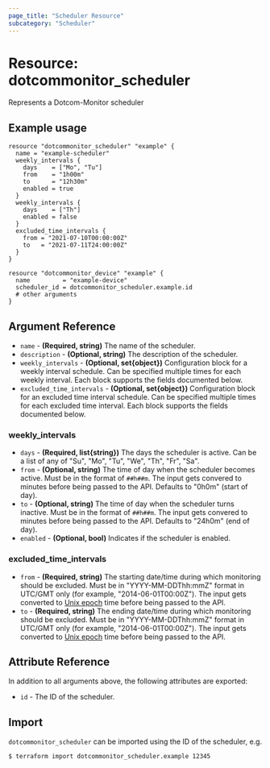 ```yaml
---
page_title: "Scheduler Resource"
subcategory: "Scheduler"
---
```

# Resource: dotcommonitor_scheduler
Represents a Dotcom-Monitor scheduler

## Example usage
```hcl
resource "dotcommonitor_scheduler" "example" {
  name = "example-scheduler"
  weekly_intervals {
    days    = ["Mo", "Tu"]
    from    = "1h00m"
    to      = "12h30m"
    enabled = true
  }
  weekly_intervals {
    days    = ["Th"]
    enabled = false
  }
  excluded_time_intervals {
    from = "2021-07-10T00:00:00Z"
    to   = "2021-07-11T24:00:00Z"
  } 
}

resource "dotcommonitor_device" "example" {
  name         = "example-device"
  scheduler_id = dotcommonitor_scheduler.example.id
  # other arguments
}
```

## Argument Reference
* `name` - **(Required, string)** The name of the scheduler.
* `description` - **(Optional, string)** The description of the scheduler.
* `weekly_intervals` - **(Optional, set{object})** Configuration block for a weekly interval schedule. Can be specified multiple times for each weekly interval. Each block supports the fields documented below.
* `excluded_time_intervals` - **(Optional, set{object})** Configuration block for an excluded time interval schedule. Can be specified multiple times for each excluded time interval. Each block supports the fields documented below.

### weekly_intervals
* `days` - **(Required, list{string})** The days the scheduler is active. Can be a list of any of "Su", "Mo", "Tu", "We", "Th", "Fr", "Sa".
* `from` - **(Optional, string)** The time of day when the scheduler becomes active. Must be in the format of `##h##m`. The input gets convered to minutes before being passed to the API. Defaults to "0h0m" (start of day).
* `to` - **(Optional, string)** The time of day when the scheduler turns inactive. Must be in the format of `##h##m`. The input gets convered to minutes before being passed to the API. Defaults to "24h0m" (end of day).
* `enabled` - **(Optional, bool)** Indicates if the scheduler is enabled.

### excluded_time_intervals
* `from` - **(Required, string)** The starting date/time during which monitoring should be excluded. Must be in "YYYY-MM-DDThh:mmZ" format in UTC/GMT only (for example, "2014-06-01T00:00Z"). The input gets converted to [Unix epoch](https://en.wikipedia.org/wiki/Unix_time) time before being passed to the API.
* `to` - **(Required, string)** The ending date/time during which monitoring should be excluded. Must be in "YYYY-MM-DDThh:mmZ" format in UTC/GMT only (for example, "2014-06-01T00:00Z"). The input gets converted to [Unix epoch](https://en.wikipedia.org/wiki/Unix_time) time before being passed to the API.

## Attribute Reference
In addition to all arguments above, the following attributes are exported:

* `id` - The ID of the scheduler.

## Import
`dotcommonitor_scheduler` can be imported using the ID of the scheduler, e.g.

```
$ terraform import dotcommonitor_scheduler.example 12345
```
